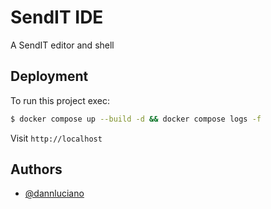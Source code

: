 # SendIT IDE

A SendIT editor and shell


## Deployment

To run this project exec:

```bash
$ docker compose up --build -d && docker compose logs -f
```

Visit ```http://localhost```

## Authors

- [@dannluciano](https://www.github.com/dannluciano)